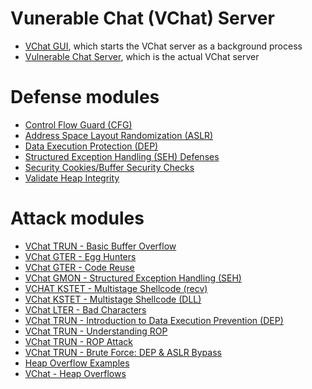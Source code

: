 # Vunerable Chat (VChat) Server
* [VChat GUI](https://github.com/DaintyJet/VChatGUI), which starts the VChat server as a background process
* [Vulnerable Chat Server](https://github.com/xinwenfu/vchat), which is the actual VChat server

# Defense modules
* [Control Flow Guard (CFG)](https://github.com/DaintyJet/VChat_CFG)
* [Address Space Layout Randomization (ASLR)](https://github.com/DaintyJet/VChat_ASLR_Intro)
* [Data Execution Protection (DEP)](https://github.com/DaintyJet/VChat_DEP_Intro)
* [Structured Exception Handling (SEH) Defenses](https://github.com/DaintyJet/VChat_SEH)
* [Security Cookies/Buffer Security Checks](https://github.com/DaintyJet/VChat_Security_Cookies)
* [Validate Heap Integrity](https://github.com/DaintyJet/VChat_Heap_Defense)

# Attack modules
* [VChat TRUN - Basic Buffer Overflow](https://github.com/DaintyJet/VChat_TRUN)
* [VChat GTER - Egg Hunters](https://github.com/DaintyJet/VChat_GTER_EggHunter)
* [VChat GTER - Code Reuse](https://github.com/DaintyJet/VChat_GTER_CodeReuse)
* [VChat GMON - Structured Exception Handling (SEH)](https://github.com/DaintyJet/VChat_GMON_SEH)
* [VCHAT KSTET - Multistage Shellcode (recv)](https://github.com/DaintyJet/VChat_KSTET_Multi)
* [VChat KSTET - Multistage Shellcode (DLL)](https://github.com/DaintyJet/VChat_KSTET_DLL)
* [VChat LTER - Bad Characters](https://github.com/DaintyJet/VChat_LTER)
* [VChat TRUN - Introduction to Data Execution Prevention (DEP)](https://github.com/DaintyJet/VChat_DEP)
* [VChat TRUN - Understanding ROP](https://github.com/DaintyJet/VChat_ROP_INTRO)
* [VChat TRUN - ROP Attack](https://github.com/DaintyJet/VChat_TRUN_ROP)
* [VChat TRUN - Brute Force: DEP & ASLR Bypass](https://github.com/DaintyJet/VChat_Brute_Force)
* [Heap Overflow Examples](https://github.com/DaintyJet/Heap-Overflow-Example)
* [VChat - Heap Overflows](https://github.com/DaintyJet/VChat_Heap_Exploit)
